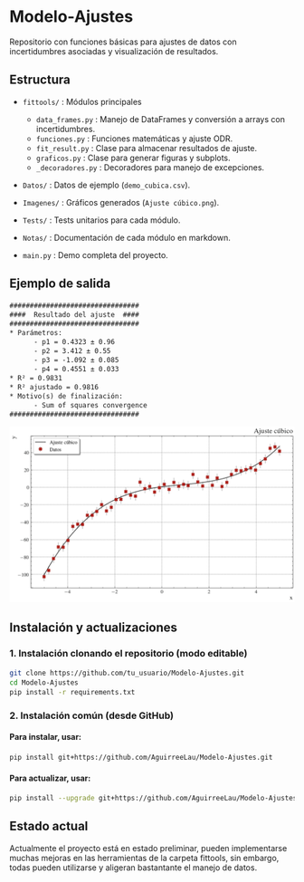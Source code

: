 # Modelo-Ajustes

Repositorio con funciones básicas para ajustes de datos con incertidumbres asociadas y visualización de resultados.

## Estructura

- `fittools/` : Módulos principales
    - `data_frames.py` : Manejo de DataFrames y conversión a arrays con incertidumbres.
    - `funciones.py` : Funciones matemáticas y ajuste ODR.
    - `fit_result.py` : Clase para almacenar resultados de ajuste.
    - `graficos.py` : Clase para generar figuras y subplots.
    - `_decoradores.py` : Decoradores para manejo de excepciones.

- `Datos/` : Datos de ejemplo (`demo_cubica.csv`).
- `Imagenes/` : Gráficos generados (`Ajuste cúbico.png`).
- `Tests/` : Tests unitarios para cada módulo.
- `Notas/` : Documentación de cada módulo en markdown.
- `main.py` : Demo completa del proyecto.

## Ejemplo de salida

```
################################
####  Resultado del ajuste  ####
################################
* Parámetros:
      - p1 = 0.4323 ± 0.96
      - p2 = 3.412 ± 0.55
      - p3 = -1.092 ± 0.085
      - p4 = 0.4551 ± 0.033
* R² = 0.9831
* R² ajustado = 0.9816
* Motivo(s) de finalización:
      - Sum of squares convergence
################################
```

![Ajuste cúbico](Imagenes/Ajuste_cubico.png)

## Instalación y actualizaciones

### 1. Instalación clonando el repositorio (modo editable)

```bash
git clone https://github.com/tu_usuario/Modelo-Ajustes.git
cd Modelo-Ajustes
pip install -r requirements.txt
```

### 2. Instalación común (desde GitHub)

#### Para instalar, usar:
```bash
pip install git+https://github.com/AguirreeLau/Modelo-Ajustes.git
```
#### Para actualizar, usar:
```bash
pip install --upgrade git+https://github.com/AguirreeLau/Modelo-Ajustes.git
```

## Estado actual

Actualmente el proyecto está en estado preliminar, pueden implementarse muchas mejoras en las herramientas de la carpeta fittools, sin embargo, todas pueden utilizarse y aligeran bastantante el manejo de datos.
